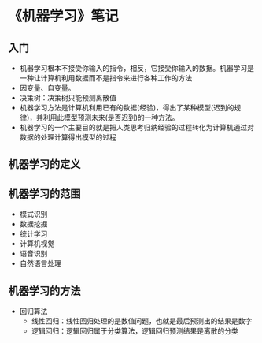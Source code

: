 # 《机器学习》笔记
## 入门
- 机器学习根本不接受你输入的指令，相反，它接受你输入的数据。机器学习是一种让计算机利用数据而不是指令来进行各种工作的方法
- 因变量、自变量。
- 决策树：决策树只能预测离散值
- 机器学习方法是计算机利用已有的数据(经验)，得出了某种模型(迟到的规律)，并利用此模型预测未来(是否迟到)的一种方法。
- 机器学习的一个主要目的就是把人类思考归纳经验的过程转化为计算机通过对数据的处理计算得出模型的过程

## 机器学习的定义

## 机器学习的范围
- 模式识别
- 数据挖掘
- 统计学习
- 计算机视觉
- 语音识别
- 自然语言处理

## 机器学习的方法
- 回归算法
    - 线性回归：线性回归处理的是数值问题，也就是最后预测出的结果是数字
    - 逻辑回归：逻辑回归属于分类算法，逻辑回归预测结果是离散的分类
